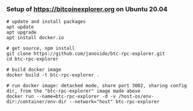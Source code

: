 ### Setup of https://bitcoinexplorer.org on Ubuntu 20.04

	# update and install packages
	apt update
	apt upgrade
	apt install docker.io
	
	# get source, npm install
	git clone https://github.com/janoside/btc-rpc-explorer.git
	cd btc-rpc-explorer
	
	# build docker image
	docker build -t btc-rpc-explorer .

	# run docker image: detached mode, share port 3002, sharing config dir, from the "btc-rpc-explorer" image made above
	docker run --name=btc-rpc-explorer -d -v /host-os/env-dir:/container/env-dir --network="host" btc-rpc-explorer
	